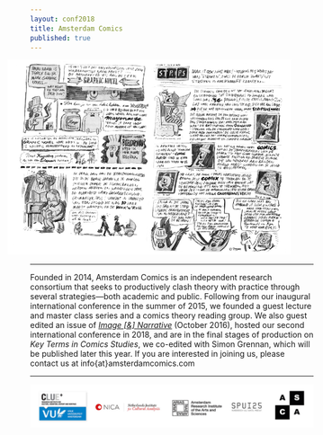 ```yaml
---
layout: conf2018
title: Amsterdam Comics
published: true
---
```


<img src="img/strips.png" alt="" style="width: 750px; margin-left: -40px;"/>

----

Founded in 2014, Amsterdam Comics is an independent research consortium that seeks to productively clash theory with practice through several strategies—both academic and public. Following from our inaugural international conference in the summer of 2015, we founded a guest lecture and master class series and a comics theory reading group. We also guest edited an issue of [_Image [&] Narrative_](http://www.imageandnarrative.be/index.php/imagenarrative/issue/view/79) (October 2016), hosted our second international conference in 2018, and are in the final stages of production on _Key Terms in Comics Studies_, we co-edited with Simon Grennan, which will be published later this year. If you are interested in joining us, please contact us at info{at}amsterdamcomics.com

----

<img src="conferences/fall2018/img/Drawing_Yourself_In_and_Out_of_It_POSTER-footer.jpg" alt="" style="width: 42.5em;"/>